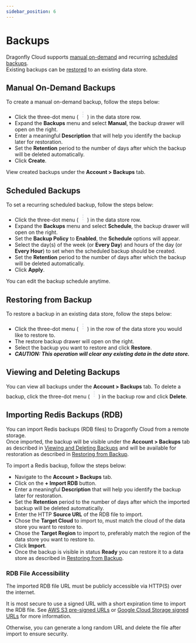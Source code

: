 ```yaml
---
sidebar_position: 6
---
```


# Backups

Dragonfly Cloud supports [manual on-demand](#manual-on-demand-backups) and recurring [scheduled backups](#scheduled-backups).  
Existing backups can be [restored](#restoring-from-backup) to an existing data store.

## Manual On-Demand Backups

To create a manual on-demand backup, follow the steps below:

- Click the three-dot menu (<svg xmlns="http://www.w3.org/2000/svg" height="24px" viewBox="0 -960 960 960" width="24px" fill="#e8eaed"><path d="M480-160q-33 0-56.5-23.5T400-240q0-33 23.5-56.5T480-320q33 0 56.5 23.5T560-240q0 33-23.5 56.5T480-160Zm0-240q-33 0-56.5-23.5T400-480q0-33 23.5-56.5T480-560q33 0 56.5 23.5T560-480q0 33-23.5 56.5T480-400Zm0-240q-33 0-56.5-23.5T400-720q0-33 23.5-56.5T480-800q33 0 56.5 23.5T560-720q0 33-23.5 56.5T480-640Z"/></svg>) in the data store row.
- Expand the **Backups** menu and select **Manual**, the backup drawer will open on the right.
- Enter a meaningful **Description** that will help you identify the backup later for restoration.
- Set the **Retention** period to the number of days after which the backup will be deleted automatically.
- Click **Create**.

View created backups under the **Account > Backups** tab.

## Scheduled Backups

To set a recurring scheduled backup, follow the steps below:

- Click the three-dot menu (<svg xmlns="http://www.w3.org/2000/svg" height="24px" viewBox="0 -960 960 960" width="24px" fill="#e8eaed"><path d="M480-160q-33 0-56.5-23.5T400-240q0-33 23.5-56.5T480-320q33 0 56.5 23.5T560-240q0 33-23.5 56.5T480-160Zm0-240q-33 0-56.5-23.5T400-480q0-33 23.5-56.5T480-560q33 0 56.5 23.5T560-480q0 33-23.5 56.5T480-400Zm0-240q-33 0-56.5-23.5T400-720q0-33 23.5-56.5T480-800q33 0 56.5 23.5T560-720q0 33-23.5 56.5T480-640Z"/></svg>) in the data store row.
- Expand the **Backups** menu and select **Schedule**, the backup drawer will open on the right.
- Set the **Backup Policy** to **Enabled**, the **Schedule** options will appear.
- Select the day(s) of the week (or **Every Day**) and hours of the day (or **Every Hour**) to set when the scheduled backup should be created.
- Set the **Retention** period to the number of days after which the backup will be deleted automatically.
- Click **Apply**.

You can edit the backup schedule anytime. 

## Restoring from Backup 

To restore a backup in an existing data store, follow the steps below:

- Click the three-dot menu (<svg xmlns="http://www.w3.org/2000/svg" height="24px" viewBox="0 -960 960 960" width="24px" fill="#e8eaed"><path d="M480-160q-33 0-56.5-23.5T400-240q0-33 23.5-56.5T480-320q33 0 56.5 23.5T560-240q0 33-23.5 56.5T480-160Zm0-240q-33 0-56.5-23.5T400-480q0-33 23.5-56.5T480-560q33 0 56.5 23.5T560-480q0 33-23.5 56.5T480-400Zm0-240q-33 0-56.5-23.5T400-720q0-33 23.5-56.5T480-800q33 0 56.5 23.5T560-720q0 33-23.5 56.5T480-640Z"/></svg>) in the row of the data store you would like to restore to.
- The restore backup drawer will open on the right.
- Select the backup you want to restore and click **Restore**.
- ***CAUTION: This operation will clear any existing data in the data store.***

## Viewing and Deleting Backups 

You can view all backups under the **Account > Backups** tab.
To delete a backup, click the three-dot menu (<svg xmlns="http://www.w3.org/2000/svg" height="24px" viewBox="0 -960 960 960" width="24px" fill="#e8eaed"><path d="M480-160q-33 0-56.5-23.5T400-240q0-33 23.5-56.5T480-320q33 0 56.5 23.5T560-240q0 33-23.5 56.5T480-160Zm0-240q-33 0-56.5-23.5T400-480q0-33 23.5-56.5T480-560q33 0 56.5 23.5T560-480q0 33-23.5 56.5T480-400Zm0-240q-33 0-56.5-23.5T400-720q0-33 23.5-56.5T480-800q33 0 56.5 23.5T560-720q0 33-23.5 56.5T480-640Z"/></svg>) in the backup row and click **Delete**.

## Importing Redis Backups (RDB)

You can import Redis backups (RDB files) to Dragonfly Cloud from a remote storage.  
Once imported, the backup will be visible under the **Account > Backups** tab as described in [Viewing and Deleting Backups](#viewing-and-deleting-backups) and will be available for restoration as described in [Restoring from Backup](#restoring-from-backup).

To import a Redis backup, follow the steps below:

- Navigate to the **Account > Backups** tab.
- Click on the **+ Import RDB** button.
- Enter a meaningful **Description** that will help you identify the backup later for restoration.
- Set the **Retention** period to the number of days after which the imported backup will be deleted automatically.
- Enter the HTTP **Source URL** of the RDB file to import. 
- Chose the **Target Cloud** to import to, must match the cloud of the data store you want to restore to.
- Chose the **Target Region** to import to, preferably match the region of the data store you want to restore to.
- Click **Import**.
- Once the backup is visible in status **Ready** you can restore it to a data store as described in [Restoring from Backup](#restoring-from-backup). 

### RDB File Accessibility

The imported RDB file URL must be publicly accessible via HTTP(S) over the internet.

It is most secure to use a signed URL with a short expiration time to import the RDB file.
See [AWS S3 pre-signed URLs](https://docs.aws.amazon.com/AmazonS3/latest/userguide/ShareObjectPreSignedURL.html) or [Google Cloud Storage signed URLs](https://cloud.google.com/storage/docs/access-control/signed-urls) for more information.

Otherwise, you can generate a long random URL and delete the file after import to ensure security.  

